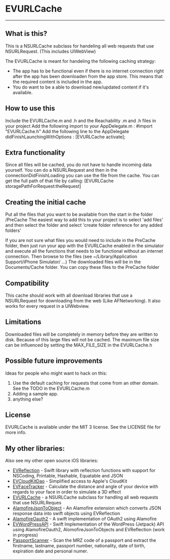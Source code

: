 # EVURLCache
---

## What is this?

This is a NSURLCache subclass for handeling all web requests that use NSURLRequest. (This includes UIWebView)

The EVURLCache is meant for handeling the following caching strategy:
- The app has to be functional even if there is no internet connection right after the app has 
been downloaden from the app store. This means that the required content is included in the app.
- You do want to be a able to download new/updated content if it's available.

## How to use this

Include the EVURLCache.m and .h and the Reachability .m and .h files in your project
Add the following import to your AppDelegate.m : #import "EVURLCache.h"
Add the following line to the AppDelegate didFinishLaunchingWithOptions : [EVURLCache activate];

## Extra functionality

Since all files will be cached, you do not have to handle incoming data yourself.
You can do a NSURLRequest and then in the connectionDidFinishLoading you can use the file from 
the cache. You can get the full path of that file by calling: [EVURLCache storagePathForRequest:theRequest]

## Creating the initial cache

Put all the files that you want to be available from the start in the folder /PreCache
The easiest way to add this to your project is to select 'add files' and then select the folder 
and select 'create folder reference for any added folders'

If you are not sure what files you would need to include in the PreCache folder, then just run 
your app with the EVURLCache enabled in the simulator and execute all the functions that needs to 
be functional without an internet connection. Then browse to the files (see ~/Library/Application Support/iPhone Simulator/ ...)
The downloaded files will be in the Documents/Cache folder. You can copy these files to the PreCache folder

## Compatibility

This cache should work with all download libraries that use a NSURLRequest for downloading 
from the web (Like AFNetworking). It also works for every request in a UIWebview.

## Limitations

Downloaded files will be completely in memory before they are written to disk. Because of this large 
files will not be cached. The maximum file size can be influenced by setting the MAX_FILE_SIZE in the EVURLCache.h

## Possible future improvements

Ideas for people who might want to hack on this:

1. Use the default caching for requests that come from an other domain. See the TODO in the EVURLCache.m
2. Adding a sample app.
2. anything else?

## License

EVURLCache is available under the MIT 3 license. See the LICENSE file for more info.

## My other libraries:
Also see my other open source iOS libraries:

- [EVReflection](https://github.com/evermeer/EVReflection) - Swift library with reflection functions with support for NSCoding, Printable, Hashable, Equatable and JSON 
- [EVCloudKitDao](https://github.com/evermeer/EVCloudKitDao) - Simplified access to Apple's CloudKit
- [EVFaceTracker](https://github.com/evermeer/EVFaceTracker) - Calculate the distance and angle of your device with regards to your face in order to simulate a 3D effect
- [EVURLCache](https://github.com/evermeer/EVURLCache) - a NSURLCache subclass for handling all web requests that use NSURLReques
- [AlamofireJsonToObject](https://github.com/evermeer/AlamofireJsonToObjects) - An Alamofire extension which converts JSON response data into swift objects using EVReflection
- [AlamofireOauth2](https://github.com/evermeer/AlamofireOauth2) - A swift implementation of OAuth2 using Alamofire
- [EVWordPressAPI](https://github.com/evermeer/EVWordPressAPI) - Swift Implementation of the WordPress (Jetpack) API using AlamofireOauth2, AlomofireJsonToObjects and EVReflection (work in progress)
- [PassportScanner](https://github.com/evermeer/PassportScanner) - Scan the MRZ code of a passport and extract the firstname, lastname, passport number, nationality, date of birth, expiration date and personal numer.
